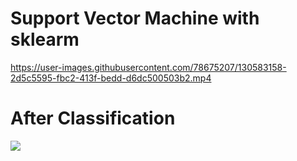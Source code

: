 # Support Vector Machine with sklearm

https://user-images.githubusercontent.com/78675207/130583158-2d5c5595-fbc2-413f-bedd-d6dc500503b2.mp4
# After Classification
![](https://github.com/MohammadMahdiOmid/Virtual-Irrigation/blob/master/Machine_learning/supervised%20learning/Support%20Vector%20Machine/images/svm.png)
